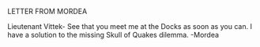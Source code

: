 LETTER FROM MORDEA  
  
Lieutenant Vittek- See that you meet me at the Docks as soon as you can. I have a solution to the missing Skull of Quakes dilemma. -Mordea 